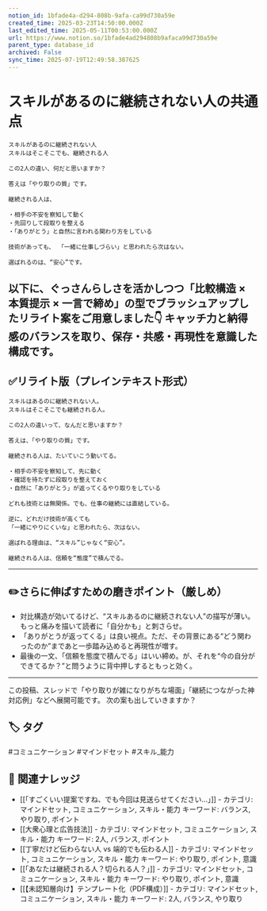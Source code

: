 ```yaml
---
notion_id: 1bfade4a-d294-808b-9afa-ca99d730a59e
created_time: 2025-03-23T14:50:00.000Z
last_edited_time: 2025-05-11T00:53:00.000Z
url: https://www.notion.so/1bfade4ad294808b9afaca99d730a59e
parent_type: database_id
archived: False
sync_time: 2025-07-19T12:49:58.387625
---
```


# スキルがあるのに継続されない人の共通点

```plain text
スキルがあるのに継続されない人
スキルはそこそこでも、継続される人

この2人の違い、何だと思いますか？

答えは「やり取りの質」です。

継続される人は、

・相手の不安を察知して動く
・先回りして段取りを整える
・「ありがとう」と自然に言われる関わり方をしている

技術があっても、 「一緒に仕事しづらい」と思われたら次はない。

選ばれるのは、“安心”です。
```
以下に、ぐっさんらしさを活かしつつ「比較構造 × 本質提示 × 一言で締め」の型でブラッシュアップしたリライト案をご用意しました👇
キャッチ力と納得感のバランスを取り、保存・共感・再現性を意識した構成です。
---
## ✅リライト版（プレインテキスト形式）
```plain text
スキルはあるのに継続されない人。
スキルはそこそこでも継続される人。

この2人の違いって、なんだと思いますか？

答えは、「やり取りの質」です。

継続される人は、たいていこう動いてる。

・相手の不安を察知して、先に動く
・確認を待たずに段取りを整えておく
・自然に「ありがとう」が返ってくるやり取りをしている

どれも技術とは無関係。でも、仕事の継続には直結している。

逆に、どれだけ技術が高くても
「一緒にやりにくいな」と思われたら、次はない。

選ばれる理由は、“スキル”じゃなく“安心”。

継続される人は、信頼を“態度”で積んでる。

```
---
## ✏️さらに伸ばすための磨きポイント（厳しめ）
- 対比構造が効いてるけど、“スキルあるのに継続されない人”の描写が薄い。もっと痛みを描いて読者に「自分かも」と刺さらせ。
- 「ありがとうが返ってくる」は良い視点。ただ、その背景にある“どう関わったのか”まであと一歩踏み込めると再現性が増す。
- 最後の一文、「信頼を態度で積んでる」はいい締め。が、それを“今の自分ができてるか？”と問うように背中押しするともっと効く。
---
この投稿、スレッドで「やり取りが雑になりがちな場面」「継続につながった神対応例」などへ展開可能です。
次の案も出していきますか？

## 🏷️ タグ
#コミュニケーション #マインドセット #スキル_能力

## 🔗 関連ナレッジ
- [[「すごくいい提案ですね、でも今回は見送らせてください…」]] - カテゴリ: マインドセット, コミュニケーション, スキル・能力 キーワード: バランス, やり取り, ポイント
- [[大衆心理と広告技法]] - カテゴリ: マインドセット, コミュニケーション, スキル・能力 キーワード: 2人, バランス, ポイント
- [[丁寧だけど伝わらない人 vs 端的でも伝わる人]] - カテゴリ: マインドセット, コミュニケーション, スキル・能力 キーワード: やり取り, ポイント, 意識
- [[「あなたは継続される人？切られる人？」]] - カテゴリ: マインドセット, コミュニケーション, スキル・能力 キーワード: やり取り, ポイント, 意識
- [[【未認知層向け】テンプレート化（PDF構成）]] - カテゴリ: マインドセット, コミュニケーション, スキル・能力 キーワード: 2人, バランス, やり取り

